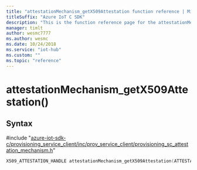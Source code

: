 ```yaml
---                             
title: "attestationMechanism_getX509Attestation function reference | Microsoft Docs" 
titleSuffix: "Azure IoT C SDK"            
description: "This is the function reference page for the attestationMechanism_getX509Attestation() function in the Azure IoT C SDK. This SDK is used with Azure IoT Hub and Azure IoT Hub Device Provisioning Service"            
manager: timlt                 
author: wesmc7777              
ms.author: wesmc               
ms.date: 10/24/2018                    
ms.service: "iot-hub"             
ms.custom: ""                
ms.topic: "reference"        
---                            
```


# attestationMechanism_getX509Attestation()

## Syntax

\#include "[azure-iot-sdk-c/provisioning_service_client/inc/prov_service_client/provisioning_sc_attestation_mechanism.h](../provisioning-sc-attestation-mechanism-h.md)"  
```C
X509_ATTESTATION_HANDLE attestationMechanism_getX509Attestation(ATTESTATION_MECHANISM_HANDLE  att_mech);
```

